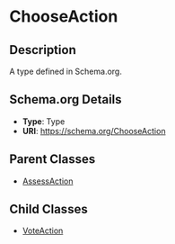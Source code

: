 # ChooseAction

## Description
A type defined in Schema.org.

## Schema.org Details
- **Type**: Type
- **URI**: https://schema.org/ChooseAction

## Parent Classes
- [AssessAction](../AssessAction.md)

## Child Classes
- [VoteAction](VoteAction/VoteAction.md)

